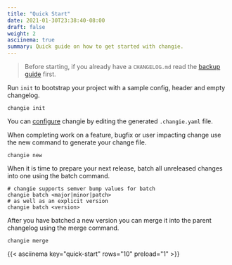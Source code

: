 ```yaml
---
title: "Quick Start"
date: 2021-01-30T23:38:40-08:00
draft: false
weight: 2
asciinema: true
summary: Quick guide on how to get started with changie.
---
```


> Before starting, if you already have a `CHANGELOG.md` read the
> [backup guide](/guide/backup) first.

Run `init` to bootstrap your project with a sample config, header and empty changelog.

```shell
changie init
```

You can [configure](/config) changie by editing the generated `.changie.yaml` file.

When completing work on a feature, bugfix or user impacting change use the new command
to generate your change file.

```shell
changie new
```

When it is time to prepare your next release, batch all unreleased changes into one using the batch command.

```shell
# changie supports semver bump values for batch
changie batch <major|minor|patch>
# as well as an explicit version
changie batch <version>
```

After you have batched a new version you can merge it into the parent changelog using the merge command.

```shell
changie merge
```

{{< asciinema key="quick-start" rows="10" preload="1" >}}
